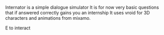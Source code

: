 Internator is a simple dialogue simulator
It is for now very basic questions that if answered correctly gains  you an internship
It uses vroid for 3D characters and animations from mixamo.

E to interact
